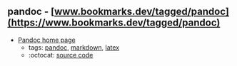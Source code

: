 pandoc - [www.bookmarks.dev/tagged/pandoc](https://www.bookmarks.dev/tagged/pandoc)
---
* [Pandoc home page](https://pandoc.org/)
    * tags: [pandoc](../tagged/pandoc.md), [markdown](../tagged/markdown.md), [latex](../tagged/latex.md)
    * :octocat: [source code](https://github.com/jgm/pandoc)
